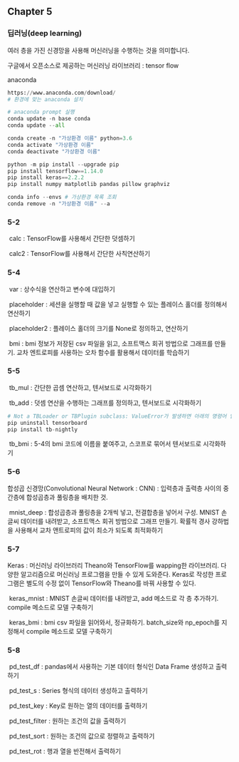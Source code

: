 ## Chapter 5

### 딥러닝(deep learning)

여러 층을 가진 신경망을 사용해 머신러닝을 수행하는 것을 의미합니다.



구글에서 오픈소스로 제공하는 머신러닝 라이브러리 : tensor flow

anaconda

```python
https://www.anaconda.com/download/
# 환경에 맞는 anaconda 설치

# anaconda prompt 실행
conda update -n base conda
conda update --all

conda create -n "가상환경 이름" python=3.6
conda activate "가상환경 이름"
conda deactivate "가상환경 이름"

python -m pip install --upgrade pip
pip install tensorflow==1.14.0
pip install keras==2.2.2
pip install numpy matplotlib pandas pillow graphviz
```

```python
conda info --envs # 가상환경 목록 조회
conda remove -n "가상환경 이름" --a
```



### 5-2

​	calc : TensorFlow를 사용해서 간단한 덧셈하기

​	calc2 : TensorFlow를 사용해서 간단한 사칙연산하기



### 5-4

​	var : 상수식을 연산하고 변수에 대입하기

​	placeholder : 세션을 실행할 때 값을 넣고 실행할 수 있는 플레이스 홀더를 정의해서 연산하기

​	placeholder2 : 플레이스 홀더의 크기를 None로 정의하고, 연산하기

​	bmi : bmi 정보가 저장된 csv 파일을 읽고, 소프트맥스 회귀 방법으로 그래프를 만들기. 교차 엔트로피를 사용하는 오차 함수를 활용해서 데이터를 학습하기



### 5-5

​	tb_mul : 간단한 곱셈 연산하고, 텐서보드로 시각화하기

​	tb_add : 덧셈 연산을 수행하는 그래프를 정의하고, 텐서보드로 시각화하기

```python
# Not a TBLoader or TBPlugin subclass: ValueError가 발생하면 아래의 명령어 입력
pip uninstall tensorboard
pip install tb-nightly
```

​	tb_bmi : 5-4의 bmi 코드에 이름을 붙여주고, 스코프로 묶어서 텐서보드로 시각화하기



### 5-6

합성곱 신경망(Convolutional Neural Network : CNN) : 입력층과 출력층 사이의 중간층에 합성곱층과 풀링층을 배치한 것.

​	mnist_deep : 합성곱층과 풀링층을 2개씩 넣고, 전결합층을 넣어서 구성. MNIST 손글씨 데이터를 내려받고, 소프트맥스 회귀 방법으로 그래프 만들기. 확률적 경사 강하법을 사용해서 교차 앤트로피의 값이 최소가 되도록 최적화하기



###  5-7

Keras : 머신러닝 라이브러리 Theano와 TensorFlow를 wapping한 라이브러리. 다양한 알고리즘으로 머신러닝 프로그램을 만들 수 있게 도와준다. Keras로 작성한 프로그램은 별도의 수정 없이 TensorFlow와 Theano를 바꿔 사용할 수 있다.

​	keras_mnist : MNIST 손글씨 데이터를 내려받고, add 메소드로 각 층 추가하기. compile 메소드로 모델 구축하기

​	keras_bmi : bmi csv 파일을 읽어와서, 정규화하기. batch_size와 np_epoch를 지정해서 compile 메소드로 모델 구축하기



### 5-8

​	pd_test_df : pandas에서 사용하는 기본 데이터 형식인 Data Frame 생성하고 출력하기

​	pd_test_s : Series 형식의 데이터 생성하고 출력하기

​	pd_test_key : Key로 원하는 열의 데이터를  출력하기

​	pd_test_filter : 원하는 조건의 값을 출력하기

​	pd_test_sort : 원하는 조건의 값으로 정렬하고 출력하기

​	pd_test_rot : 행과 열을 반전해서 출력하기